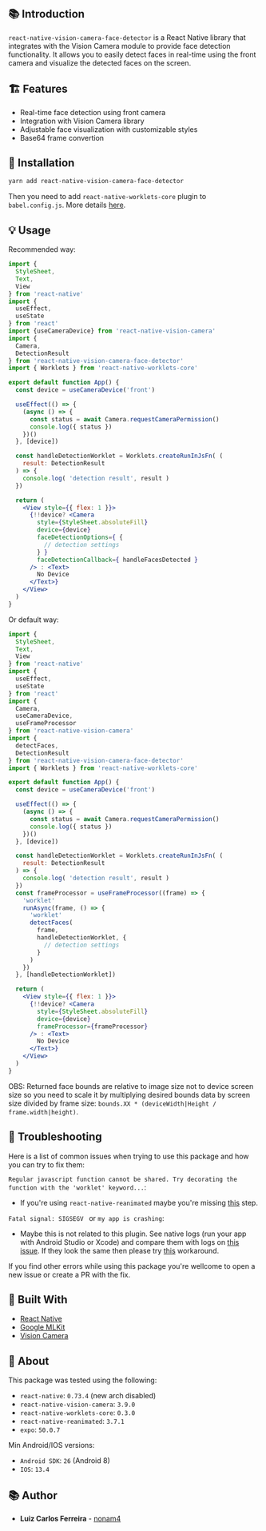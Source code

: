 ## 📚 Introduction

`react-native-vision-camera-face-detector` is a React Native library that integrates with the Vision Camera module to provide face detection functionality. It allows you to easily detect faces in real-time using the front camera and visualize the detected faces on the screen.

## 🏗️ Features

- Real-time face detection using front camera
- Integration with Vision Camera library
- Adjustable face visualization with customizable styles
- Base64 frame convertion

## 🧰 Installation

```bash
yarn add react-native-vision-camera-face-detector
```

Then you need to add `react-native-worklets-core` plugin to `babel.config.js`. More details [here](https://react-native-vision-camera.com/docs/guides/frame-processors#react-native-worklets-core).

## 💡 Usage

Recommended way:
```jsx
import { 
  StyleSheet, 
  Text, 
  View 
} from 'react-native'
import { 
  useEffect, 
  useState 
} from 'react'
import {useCameraDevice} from 'react-native-vision-camera'
import {
  Camera,
  DetectionResult
} from 'react-native-vision-camera-face-detector'
import { Worklets } from 'react-native-worklets-core'

export default function App() {
  const device = useCameraDevice('front')

  useEffect(() => {
    (async () => {
      const status = await Camera.requestCameraPermission()
      console.log({ status })
    })()
  }, [device])

  const handleDetectionWorklet = Worklets.createRunInJsFn( (
    result: DetectionResult
  ) => { 
    console.log( 'detection result', result )
  })

  return (
    <View style={{ flex: 1 }}>
      {!!device? <Camera
        style={StyleSheet.absoluteFill}
        device={device}
        faceDetectionOptions={ {
          // detection settings
        } }
        faceDetectionCallback={ handleFacesDetected }
      /> : <Text>
        No Device
      </Text>}
    </View>
  )
}
```

Or default way:
```jsx
import { 
  StyleSheet, 
  Text, 
  View 
} from 'react-native'
import { 
  useEffect, 
  useState 
} from 'react'
import {
  Camera,
  useCameraDevice,
  useFrameProcessor
} from 'react-native-vision-camera'
import { 
  detectFaces,
  DetectionResult 
} from 'react-native-vision-camera-face-detector'
import { Worklets } from 'react-native-worklets-core'

export default function App() {
  const device = useCameraDevice('front')

  useEffect(() => {
    (async () => {
      const status = await Camera.requestCameraPermission()
      console.log({ status })
    })()
  }, [device])

  const handleDetectionWorklet = Worklets.createRunInJsFn( (
    result: DetectionResult
  ) => { 
    console.log( 'detection result', result )
  })
  const frameProcessor = useFrameProcessor((frame) => {
    'worklet'
    runAsync(frame, () => {
      'worklet'
      detectFaces(
        frame,
        handleDetectionWorklet, {
          // detection settings
        }
      )
    })
  }, [handleDetectionWorklet])

  return (
    <View style={{ flex: 1 }}>
      {!!device? <Camera
        style={StyleSheet.absoluteFill}
        device={device}
        frameProcessor={frameProcessor}
      /> : <Text>
        No Device
      </Text>}
    </View>
  )
}
```

OBS: Returned face bounds are relative to image size not to device screen size so you need to scale it by multiplying desired bounds data by screen size divided by frame size: `bounds.XX * (deviceWidth|Height / frame.width|height)`.

## 🔧 Troubleshooting

Here is a list of common issues when trying to use this package and how you can try to fix them:

`Regular javascript function cannot be shared. Try decorating the function with the 'worklet' keyword...`:
- If you're using `react-native-reanimated` maybe you're missing [this](https://github.com/mrousavy/react-native-vision-camera/issues/1791#issuecomment-1892130378) step.

`Fatal signal: SIGSEGV ` or `my app is crashing`:
- Maybe this is not related to this plugin. See native logs (run your app with Android Studio or Xcode) and compare them with logs on [this issue](https://github.com/mrousavy/react-native-vision-camera/issues/2589). If they look the same then please try [this](https://github.com/mrousavy/react-native-vision-camera/issues/2589#issuecomment-1957808365) workaround.

If you find other errors while using this package you're wellcome to open a new issue or create a PR with the fix.

## 👷 Built With

- [React Native](https://reactnative.dev/)
- [Google MLKit](https://developers.google.com/ml-kit)
- [Vision Camera](https://react-native-vision-camera.com/)

## 🔎 About

This package was tested using the following:

- `react-native`: `0.73.4` (new arch disabled)
- `react-native-vision-camera`: `3.9.0`
- `react-native-worklets-core`: `0.3.0`
- `react-native-reanimated`: `3.7.1`
- `expo`: `50.0.7`

Min Android/IOS versions:

- `Android SDK`: `26` (Android 8)
- `IOS`: `13.4`

## 📚 Author

- **Luiz Carlos Ferreira** - [nonam4](https://github.com/nonam4)
